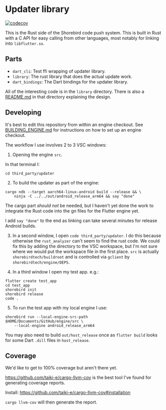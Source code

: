 # Updater library

[![codecov](https://codecov.io/gh/shorebirdtech/updater/branch/main/graph/badge.svg)](https://codecov.io/gh/shorebirdtech/updater)

This is the Rust side of the Shorebird code push system.  This is built
in Rust with a C API for easy calling from other languages, most notably
for linking into `libflutter.so`.

## Parts
* `dart_cli`: Test ffi wrapping of updater library.
* `library`: The rust library that does the actual update work.
* `dart_bindings`: The Dart bindings for the updater library.

All of the interesting code is in the `library` directory.  There is also
a [README.md](library/README.md) in that directory explaining the design.


## Developing

It's best to edit this repository from within an engine checkout.  See
[BUILDING_ENGINE.md](BUILDING_ENGINE.md) for instructions on how to set up an
engine checkout.

The workflow I use involves 2 to 3 VSC windows:

1. Opening the engine `src`.

In that terminal I:
```
cd third_party/updater
```

2. To build the updater as part of the engine:
```
cargo ndk --target aarch64-linux-android build --release && \
    ninja -C ../../out/android_release_arm64 && say "done"
```

The cargo part *should not* be needed, but I haven't yet done the work to
integrate the Rust code into the gn files for the Flutter engine yet.

I add `say "done"` to the end as linking can take several minutes for release
Android builds.

3.  In a second window, I open `code third_party/updater`.  I do this because
    otherwise the `rust_analyzer` can't seem to find the rust code.  We could
    fix this by adding the directory to the VSC workspace, but I'm not sure
    where we would put the workspace file in the first place.  `src` is actually
    `shorebirdtech/buildroot` and is controlled via `gclient` by
    `shorebirdtech/engine/DEPS`.

4.  In a third window I open my test app. e.g.:

```
flutter create test_app
cd test_app
shorebird init
shorebird release
code .
```

5. To run the test app with my local engine I use:

```
shorebird run --local-engine-src-path $HOME/Documents/GitHub/engine/src \
    --local-engine android_release_arm64
```

You may also need to build `out/host_release` once as `flutter build` looks for
some  Dart  `.dill` files in `host_release`.

## Coverage

We'd like to get to 100% coverage but aren't there yet.

https://github.com/taiki-e/cargo-llvm-cov
is the best tool I've found for generating coverage reports.

Install:
https://github.com/taiki-e/cargo-llvm-cov#installation

`cargo llvm-cov` will then generate the report.